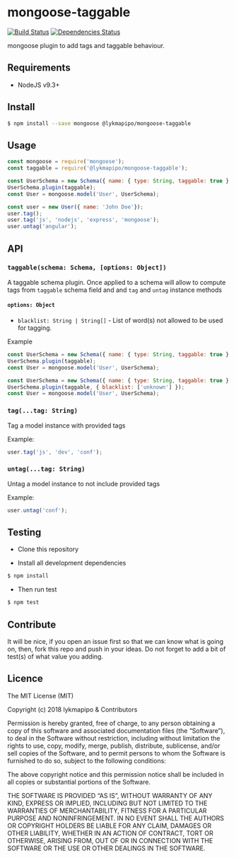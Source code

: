# mongoose-taggable

[![Build Status](https://travis-ci.org/lykmapipo/mongoose-taggable.svg?branch=master)](https://travis-ci.org/lykmapipo/mongoose-taggable)
[![Dependencies Status](https://david-dm.org/lykmapipo/mongoose-taggable/status.svg)](https://david-dm.org/lykmapipo/mongoose-taggable)

mongoose plugin to add tags and taggable behaviour. 

## Requirements

- NodeJS v9.3+

## Install
```sh
$ npm install --save mongoose @lykmapipo/mongoose-taggable
```

## Usage

```javascript
const mongoose = require('mongoose');
const taggable = require('@lykmapipo/mongoose-taggable');

const UserSchema = new Schema({ name: { type: String, taggable: true } });
UserSchema.plugin(taggable);
const User = mongoose.model('User', UserSchema);

const user = new User({ name: 'John Doe'});
user.tag();
user.tag('js', 'nodejs', 'express', 'mongoose');
user.untag('angular');
```

## API

### `taggable(schema: Schema, [options: Object])`
A taggable schema plugin. Once applied to a schema will allow to compute tags from `taggable` schema field and and `tag` and `untag` instance methods

#### `options: Object`
- `blacklist: String | String[]` - List of word(s) not allowed to be used for tagging.

Example
```js
const UserSchema = new Schema({ name: { type: String, taggable: true } });
UserSchema.plugin(taggable);
const User = mongoose.model('User', UserSchema);

const UserSchema = new Schema({ name: { type: String, taggable: true } });
UserSchema.plugin(taggable, { blacklist: ['unknown'] });
const User = mongoose.model('User', UserSchema);
```


### `tag(...tag: String)`
Tag a model instance with provided tags

Example:
```js
user.tag('js', 'dev', 'conf');
```

### `untag(...tag: String)`
Untag a model instance to not include provided tags

Example:
```js
user.untag('conf');
```

## Testing
* Clone this repository

* Install all development dependencies
```sh
$ npm install
```
* Then run test
```sh
$ npm test
```

## Contribute
It will be nice, if you open an issue first so that we can know what is going on, then, fork this repo and push in your ideas. Do not forget to add a bit of test(s) of what value you adding.

## Licence
The MIT License (MIT)

Copyright (c) 2018 lykmapipo & Contributors

Permission is hereby granted, free of charge, to any person obtaining a copy of this software and associated documentation files (the “Software”), to deal in the Software without restriction, including without limitation the rights to use, copy, modify, merge, publish, distribute, sublicense, and/or sell copies of the Software, and to permit persons to whom the Software is furnished to do so, subject to the following conditions:

The above copyright notice and this permission notice shall be included in all copies or substantial portions of the Software.

THE SOFTWARE IS PROVIDED “AS IS”, WITHOUT WARRANTY OF ANY KIND, EXPRESS OR IMPLIED, INCLUDING BUT NOT LIMITED TO THE WARRANTIES OF MERCHANTABILITY, FITNESS FOR A PARTICULAR PURPOSE AND NONINFRINGEMENT. IN NO EVENT SHALL THE AUTHORS OR COPYRIGHT HOLDERS BE LIABLE FOR ANY CLAIM, DAMAGES OR OTHER LIABILITY, WHETHER IN AN ACTION OF CONTRACT, TORT OR OTHERWISE, ARISING FROM, OUT OF OR IN CONNECTION WITH THE SOFTWARE OR THE USE OR OTHER DEALINGS IN THE SOFTWARE. 